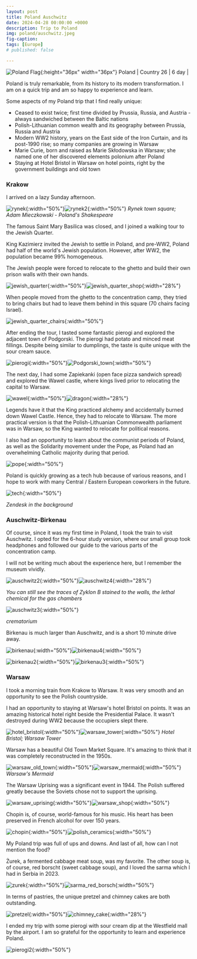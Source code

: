 ```yaml
---
layout: post
title: Poland Auschwitz
date: 2024-04-28 00:00:00 +0000
description: Trip to Poland
img: poland/auschwitz.jpeg 
fig-caption:
tags: [Europe] 
# published: false

---
```


![Poland Flag]({{site.baseurl}}/assets/img/flags/4x3/pl.svg){:height="36px" width="36px"} Poland \| Country 26 \| 6 day \|

Poland is truly remarkable, from its history to its modern transformation. I am on a quick trip and am so happy to experience and learn.

Some aspects of my Poland trip that I find really unique:
* Ceased to exist twice; first time divided by Prussia, Russia, and Austria - always sandwiched between the Baltic nations
* Polish-Lithuanian common wealth and its geography between Prussia, Russia and Austria
* Modern WW2 history, years on the East side of the Iron Curtain, and its post-1990 rise; so many companies are growing in Warsaw
* Marie Curie, born and raised as Marie Skłodowska in Warsaw; she named one of her discovered elements polonium after Poland
* Staying at Hotel Bristol in Warsaw on hotel points, right by the government buildings and old town

### Krakow

I arrived on a lazy Sunday afternoon. 

![rynek]({{site.baseurl}}/assets/img/poland/rynek_square.jpeg){:width="50%"}![rynek2]({{site.baseurl}}/assets/img/poland/rynek2.jpeg){:width="50%"}
*Rynek town square; Adam Mieczkowski - Poland's Shakespeare* 

The famous Saint Mary Basilica was closed, and I joined a walking tour to the Jewish Quarter. 

King Kazimierz invited the Jewish to settle in Poland, and pre-WW2, Poland had half of the world's Jewish population. However, after WW2, the population became 99% homogeneous.

The Jewish people were forced to relocate to the ghetto and build their own prison walls with their own hands.

![jewish_quarter]({{site.baseurl}}/assets/img/poland/jewish_quarter.jpeg){:width="50%"}![jewish_quarter_shop]({{site.baseurl}}/assets/img/poland/jewish_quarter_shop.jpeg){:width="28%"}

When people moved from the ghetto to the concentration camp, they tried to bring chairs but had to leave them behind in this square (70 chairs facing Israel).

![jewish_quarter_chairs]({{site.baseurl}}/assets/img/poland/jewish_quarter_chairs.jpeg){:width="50%"}

After ending the tour, I tasted some fantastic pierogi and explored the adjacent town of Podgorski. The pierogi had potato and minced meat fillings. Despite being similar to dumplings, the taste is quite unique with the sour cream sauce. 

![pierogi]({{site.baseurl}}/assets/img/poland/pierogi.jpeg){:width="50%"}![Podgorski_town]({{site.baseurl}}/assets/img/poland/Podgorski_town.jpeg){:width="50%"}

The next day, I had some Zapiekanki (open face pizza sandwich spread) and explored the Wawel castle, where kings lived prior to relocating the capital to Warsaw. 

![wawel]({{site.baseurl}}/assets/img/poland/wawel.jpeg){:width="50%"}![dragon]({{site.baseurl}}/assets/img/poland/dragon.jpeg){:width="28%"}

Legends have it that the King practiced alchemy and accidentally burned down Wawel Castle. Hence, they had to relocate to Warsaw. The more practical version is that the Polish-Lithuanian Commonwealth parliament was in Warsaw, so the King wanted to relocate for political reasons.

I also had an opportunity to learn about the communist periods of Poland, as well as the Solidarity movement under the Pope, as Poland had an overwhelming Catholic majority during that period.

![pope]({{site.baseurl}}/assets/img/poland/pope.jpeg){:width="50%"}

Poland is quickly growing as a tech hub because of various reasons, and I hope to work with many Central / Eastern European coworkers in the future. 

![tech]({{site.baseurl}}/assets/img/poland/tech.jpeg){:width="50%"}

*Zendesk in the background*

### Auschwitz-Birkenau

Of course, since it was my first time in Poland, I took the train to visit Auschwitz. I opted for the 6-hour study version, where our small group took headphones and followed our guide to the various parts of the concentration camp. 

I will not be writing much about the experience here, but I remember the museum vividly.

![auschwitz2]({{site.baseurl}}/assets/img/poland/auschwitz2.jpeg){:width="50%"}![auschwitz4]({{site.baseurl}}/assets/img/poland/auschwitz4.jpeg){:width="28%"}

*You can still see the traces of Zyklon B stained to the walls, the lethal chemical for the gas chambers*

![auschwitz3]({{site.baseurl}}/assets/img/poland/auschwitz3.jpeg){:width="50%"}

*crematorium*

Birkenau is much larger than Auschwitz, and is a short 10 minute drive away. 

![birkenau]({{site.baseurl}}/assets/img/poland/birkenau.jpeg){:width="50%"}![birkenau4]({{site.baseurl}}/assets/img/poland/birkenau4.jpeg){:width="50%"}

![birkenau2]({{site.baseurl}}/assets/img/poland/birkenau2.jpeg){:width="50%"}![birkenau3]({{site.baseurl}}/assets/img/poland/birkenau3.jpeg){:width="50%"}

### Warsaw 

I took a morning train from Krakow to Warsaw. It was very smooth and an opportunity to see the Polish countryside. 

I had an opportunity to staying at Warsaw's hotel Bristol on points. It was an amazing historical hotel right beside the Presidential Palace. It wasn't destroyed during WW2 because the occupiers slept there. 

![hotel_bristol]({{site.baseurl}}/assets/img/poland/hotel_bristol.jpeg){:width="50%"}![warsaw_tower]({{site.baseurl}}/assets/img/poland/warsaw_tower.jpeg){:width="50%"}
*Hotel Bristol; Warsaw Tower*

Warsaw has a beautiful Old Town Market Square. It's amazing to think that it was completely reconstructed in the 1950s.

![warsaw_old_town]({{site.baseurl}}/assets/img/poland/warsaw_old_town.jpeg){:width="50%"}![warsaw_mermaid]({{site.baseurl}}/assets/img/poland/warsaw_mermaid.jpeg){:width="50%"}
*Warsaw's Mermaid*

The Warsaw Uprising was a significant event in 1944. The Polish suffered greatly because the Soviets chose not to support the uprising. 

![warsaw_uprising]({{site.baseurl}}/assets/img/poland/warsaw_uprising.jpeg){:width="50%"}![warsaw_shop]({{site.baseurl}}/assets/img/poland/warsaw_shop.jpeg){:width="50%"}

Chopin is, of course, world-famous for his music. His heart has been preserved in French alcohol for over 150 years. 

![chopin]({{site.baseurl}}/assets/img/poland/chopin.jpeg){:width="50%"}![polish_ceramics]({{site.baseurl}}/assets/img/poland/polish_ceramics.jpeg){:width="50%"}

My Poland trip was full of ups and downs. And last of all, how can I not mention the food? 

Żurek, a fermented cabbage meat soup, was my favorite. The other soup is, of course, red borscht (sweet cabbage soup), and I loved the sarma which I had in Serbia in 2023.

![zurek]({{site.baseurl}}/assets/img/poland/zurek.jpeg){:width="50%"}![sarma_red_borsch]({{site.baseurl}}/assets/img/poland/sarma_red_borsch.jpeg){:width="50%"}

In terms of pastries, the unique pretzel and chimney cakes are both outstanding.

![pretzel]({{site.baseurl}}/assets/img/poland/pretzel.jpeg){:width="50%"}![chimney_cake]({{site.baseurl}}/assets/img/poland/chimney_cake.jpeg){:width="28%"}

I ended my trip with some pierogi with sour cream dip at the Westfield mall by the airport. I am so grateful for the opportunity to learn and experience Poland.

![pierogi2]({{site.baseurl}}/assets/img/poland/pierogi2.jpeg){:width="50%"}
